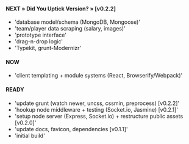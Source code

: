 

#### NEXT » Did You Uptick Version? » [v0.2.2]

- 'database model/schema (MongoDB, Mongoose)'
- 'team/player data scraping (salary, images)'
- 'prototype interface'
- 'drag-n-drop logic'
- 'Typekit, grunt-Modernizr'



#### NOW

- 'client templating + module systems (React, Browserify/Webpack)'


#### READY

- 'update grunt (watch newer, uncss, cssmin, preprocess) [v0.2.2]'
- 'hookup node middleware + testing (Socket.io, Jasmine) [v0.2.1]'
- 'setup node server (Express, Socket.io) + restructure public assets [v0.2.0]'
- 'update docs, favicon, dependencies [v0.1.1]'
- 'initial build'
